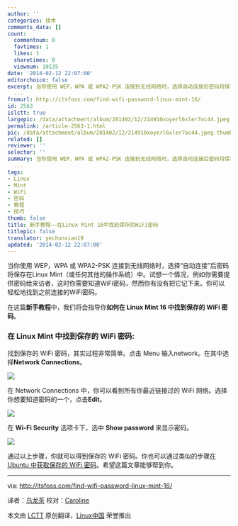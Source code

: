 ```yaml
---
author: ''
categories: 技术
comments_data: []
count:
  commentnum: 0
  favtimes: 1
  likes: 1
  sharetimes: 0
  viewnum: 10135
date: '2014-02-12 22:07:00'
editorchoice: false
excerpt: 当你使用 WEP，WPA 或 WPA2-PSK 连接到无线网络时，选择自动连接后密码将保存在Linux Mint（或任何其他的操作系统）中。试想一个情况，例如你需要提供密码给来访者，这时你需要知道WiFi密码，然而你有没有把它记下来
  ...
fromurl: http://itsfoss.com/find-wifi-password-linux-mint-16/
id: 2563
islctt: true
largepic: /data/attachment/album/201402/12/214910xoyerl6xler7oc44.jpeg
permalink: /article-2563-1.html
pic: /data/attachment/album/201402/12/214910xoyerl6xler7oc44.jpeg.thumb.jpg
related: []
reviewer: ''
selector: ''
summary: 当你使用 WEP，WPA 或 WPA2-PSK 连接到无线网络时，选择自动连接后密码将保存在Linux Mint（或任何其他的操作系统）中。试想一个情况，例如你需要提供密码给来访者，这时你需要知道WiFi密码，然而你有没有把它记下来
  ...
tags:
- Linux
- Mint
- WiFi
- 密码
- 教程
- 技巧
thumb: false
title: 新手教程——在Linux Mint 16中找到保存的WiFi密码
titlepic: false
translator: yechunxiao19
updated: '2014-02-12 22:07:00'
---
```


当你使用 WEP，WPA 或 WPA2-PSK 连接到无线网络时，选择“自动连接”后密码将保存在Linux Mint（或任何其他的操作系统）中。试想一个情况，例如你需要提供密码给来访者，这时你需要知道WiFi密码，然而你有没有把它记下来。你可以轻松地找到之前连接的WiFi密码。


在这篇**新手教程**中，我们将会指导你**如何在 Linux Mint 16 中找到保存的 WiFi 密码**。


### 在 Linux Mint 中找到保存的 WiFi 密码:


找到保存的 WiFi 密码，其实过程非常简单。点击 Menu 输入network。在其中选择**Network Connections**。


![](/data/attachment/album/201402/12/214910xoyerl6xler7oc44.jpeg)


在 Network Connections 中，你可以看到所有你最近链接过的 WiFi 网络。选择你想要知道密码的一个，点击**Edit**。


![](/data/attachment/album/201402/12/214911s9yanm83gaa8gsws.png)


在 **Wi-Fi Security** 选项卡下，选中 **Show password** 来显示密码。


![](/data/attachment/album/201402/12/214913muuzyo5m6r5rd2c3.png)


通过以上步骤，你就可以得到保存的 WiFi 密码。你也可以通过类似的步骤[在 Ubuntu 中获取保存的 WiFi 密码](http://itsfoss.com/how-to-find-saved-wireless-wifi-passwords-ubuntu/)。希望这篇文章能够帮到你。




---


via: <http://itsfoss.com/find-wifi-password-linux-mint-16/>


译者：[乌龙茶](https://github.com/yechunxiao19) 校对：[Caroline](https://github.com/carolinewuyan)


本文由 [LCTT](https://github.com/LCTT/TranslateProject) 原创翻译，[Linux中国](http://linux.cn/) 荣誉推出
